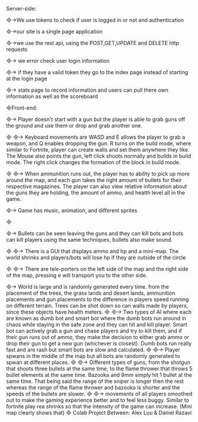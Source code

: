 Server-side:

->We use tokens to check if user is logged in or not and authentication

->our site is a single page application

->we use the rest api, using the POST,GET,UPDATE and DELETE http requests

-> we error check user login information

-> if they have a valid token they go to the index page instead of starting at the login page

-> stats page to record information and users can pull there own information as well as the scoreboard

Front-end:

-> Player doesn't start with a gun but the player is able to grab guns off the ground and use them or drop and grab another one.


-> Keyboard movements are WASD and E allows the player to grab a weapon, and Q enables dropping the gun. R turns on the build mode, where similar to Fortnite, player can create walls and set them anywhere they like. The Mouse also points the gun, left click shoots normally and builds in build mode. The right click changes the formation of the block in build mode.


-> When ammunition runs out, the player has to ability to pick up more around the map, and each gun takes the right amount of bullets for their respective magazines. The player can also view relative information about the guns they are holding, the amount of ammo, and health level all in the game.

-> Game has music, animation, and different sprites



-> Bullets can be seen leaving the guns and they can kill bots and bots can kill players using the same techniques, bullets also make sound.


-> There is a GUI that displays ammo and hp and a  mini-map.  The world shrinks and players/bots will lose hp if they are outside of the circle


-> There are tele-porters on the left side of the map and the right side of the map, pressing e will transport you to the other side.


-> World is large and is randomly generated every time. from the placement of the trees, the grass lands and desert lands, ammunition placements and gun placements to the difference in players speed running on different terrain. Trees can be shot down so can walls made by players, since these objects have health meters.

-> Two types of AI where each are known as dumb bot and smart bot where the dumb bots run around in chaos while staying in the safe zone and they can hit and kill player. Smart bot can actively grab a gun and chase players and try to kill them, and if their gun runs out of ammo, they make the decision to either grab ammo or drop their gun to get a new gun (whichever is closest). Dumb bots run really fast and are rash but smart bots are slow and calculated.

-> Player spwans in the middle of the map but all bots are randomly generated to spwan at different places.

-> Different types of guns, from the shotgun that shoots three bullets at the same time, to the flame thrower that throws 5 bullet elements at the same time. Bazooka and 9mm simply hit 1 bullet at the same time. That being said the range of the sniper is longer then the rest whereas the range of the flame thrower and bazooka is shorter and the speeds of the bullets are slower.

-> movements of all players smoothed out to make the gaming experience better and to feel less buggy. Similar to fortnite play rea shrinks so that the intensity of the game can increase. (Mini map clearly shows that)

Colab Project Between: Alex Luu & Daniel Razavi
